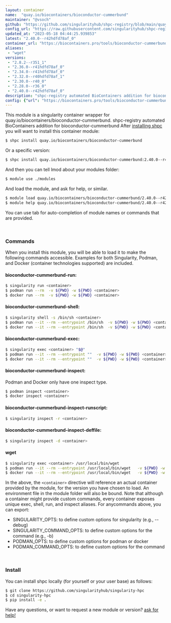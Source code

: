 ```yaml
---
layout: container
name:  "quay.io/biocontainers/bioconductor-cummerbund"
maintainer: "@vsoch"
github: "https://github.com/singularityhub/shpc-registry/blob/main/quay.io/biocontainers/bioconductor-cummerbund/container.yaml"
config_url: "https://raw.githubusercontent.com/singularityhub/shpc-registry/main/quay.io/biocontainers/bioconductor-cummerbund/container.yaml"
updated_at: "2023-05-18 04:44:25.939853"
latest: "2.40.0--r42hdfd78af_0"
container_url: "https://biocontainers.pro/tools/bioconductor-cummerbund"
aliases:
 - "wget"
versions:
 - "2.8.2--r351_1"
 - "2.36.0--r41hdfd78af_0"
 - "2.34.0--r41hdfd78af_0"
 - "2.32.0--r40hdfd78af_1"
 - "2.30.0--r40_0"
 - "2.28.0--r36_0"
 - "2.40.0--r42hdfd78af_0"
description: "shpc-registry automated BioContainers addition for bioconductor-cummerbund"
config: {"url": "https://biocontainers.pro/tools/bioconductor-cummerbund", "maintainer": "@vsoch", "description": "shpc-registry automated BioContainers addition for bioconductor-cummerbund", "latest": {"2.40.0--r42hdfd78af_0": "sha256:c3178b2112fe1ec353a1d3cbf4ef8ab2c186f286d72197839e3d41f0d759acb8"}, "tags": {"2.8.2--r351_1": "sha256:781a7009f2aba73ebef94e74855f6b02cec59e263e26635bb2ffd7eb5d0dce77", "2.36.0--r41hdfd78af_0": "sha256:53af8aff39f4fc24aea92bbb105a8f0a37361b617c1cfc5ca9e4f093aa8bac25", "2.34.0--r41hdfd78af_0": "sha256:57a2c9b3db144c29a1be7fb5a09f2e8afe9780cede99f69582054ed78ce15b3d", "2.32.0--r40hdfd78af_1": "sha256:0bb80bab5e93fd9f2cf3c8eaf9d87ba353a5b2b25a7320325526a31808c6c820", "2.30.0--r40_0": "sha256:9a1430d93617a914133a61f6d3cc1a6742c0edc66fcf2d5a18835a1cb27025f1", "2.28.0--r36_0": "sha256:d6ebc3d04dd64f975470f27f53d641cd36198d7d20d88ba782ce70e416d2665a", "2.40.0--r42hdfd78af_0": "sha256:c3178b2112fe1ec353a1d3cbf4ef8ab2c186f286d72197839e3d41f0d759acb8"}, "docker": "quay.io/biocontainers/bioconductor-cummerbund", "aliases": {"wget": "/usr/local/bin/wget"}}
---
```


This module is a singularity container wrapper for quay.io/biocontainers/bioconductor-cummerbund.
shpc-registry automated BioContainers addition for bioconductor-cummerbund
After [installing shpc](#install) you will want to install this container module:


```bash
$ shpc install quay.io/biocontainers/bioconductor-cummerbund
```

Or a specific version:

```bash
$ shpc install quay.io/biocontainers/bioconductor-cummerbund:2.40.0--r42hdfd78af_0
```

And then you can tell lmod about your modules folder:

```bash
$ module use ./modules
```

And load the module, and ask for help, or similar.

```bash
$ module load quay.io/biocontainers/bioconductor-cummerbund/2.40.0--r42hdfd78af_0
$ module help quay.io/biocontainers/bioconductor-cummerbund/2.40.0--r42hdfd78af_0
```

You can use tab for auto-completion of module names or commands that are provided.

<br>

### Commands

When you install this module, you will be able to load it to make the following commands accessible.
Examples for both Singularity, Podman, and Docker (container technologies supported) are included.

#### bioconductor-cummerbund-run:

```bash
$ singularity run <container>
$ podman run --rm  -v ${PWD} -w ${PWD} <container>
$ docker run --rm  -v ${PWD} -w ${PWD} <container>
```

#### bioconductor-cummerbund-shell:

```bash
$ singularity shell -s /bin/sh <container>
$ podman run --it --rm --entrypoint /bin/sh  -v ${PWD} -w ${PWD} <container>
$ docker run --it --rm --entrypoint /bin/sh  -v ${PWD} -w ${PWD} <container>
```

#### bioconductor-cummerbund-exec:

```bash
$ singularity exec <container> "$@"
$ podman run --it --rm --entrypoint ""  -v ${PWD} -w ${PWD} <container> "$@"
$ docker run --it --rm --entrypoint ""  -v ${PWD} -w ${PWD} <container> "$@"
```

#### bioconductor-cummerbund-inspect:

Podman and Docker only have one inspect type.

```bash
$ podman inspect <container>
$ docker inspect <container>
```

#### bioconductor-cummerbund-inspect-runscript:

```bash
$ singularity inspect -r <container>
```

#### bioconductor-cummerbund-inspect-deffile:

```bash
$ singularity inspect -d <container>
```


#### wget

```bash
$ singularity exec <container> /usr/local/bin/wget
$ podman run --it --rm --entrypoint /usr/local/bin/wget   -v ${PWD} -w ${PWD} <container> -c " $@"
$ docker run --it --rm --entrypoint /usr/local/bin/wget   -v ${PWD} -w ${PWD} <container> -c " $@"
```



In the above, the `<container>` directive will reference an actual container provided
by the module, for the version you have chosen to load. An environment file in the
module folder will also be bound. Note that although a container
might provide custom commands, every container exposes unique exec, shell, run, and
inspect aliases. For anycommands above, you can export:

 - SINGULARITY_OPTS: to define custom options for singularity (e.g., --debug)
 - SINGULARITY_COMMAND_OPTS: to define custom options for the command (e.g., -b)
 - PODMAN_OPTS: to define custom options for podman or docker
 - PODMAN_COMMAND_OPTS: to define custom options for the command

<br>

### Install

You can install shpc locally (for yourself or your user base) as follows:

```bash
$ git clone https://github.com/singularityhub/singularity-hpc
$ cd singularity-hpc
$ pip install -e .
```

Have any questions, or want to request a new module or version? [ask for help!](https://github.com/singularityhub/singularity-hpc/issues)